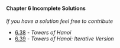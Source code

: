 #### Chapter 6 Incomplete Solutions

*If you have a solution feel free to contribute*

- [6.38](https://gitlab.com/siidney/Cpp-How-To-Program-9E/blob/master/Chapter06/exercises/6.38/) - *Towers of Hanoi*
- [6.39](https://gitlab.com/siidney/Cpp-How-To-Program-9E/blob/master/Chapter06/exercises/6.39/) - *Towers of Hanoi: Iterative Version*
